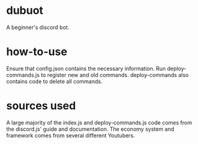 # dubuot
A beginner's discord bot. 
# how-to-use
Ensure that config.json contains the necessary information. Run deploy-commands.js to register new and old commands. deploy-commands also contains code to delete all commands. 
# sources used
A large majority of the index.js and deploy-commands.js code comes from the discord.js' guide and documentation. The economy system and framework comes from several different Youtubers.
